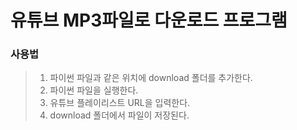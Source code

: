 # 유튜브 MP3파일로 다운로드 프로그램


### 사용법
> 1. 파이썬 파일과 같은 위치에 download 폴더를 추가한다.
> 2. 파이썬 파일을 실행한다.
> 3. 유튜브 플레이리스트 URL을 입력한다.
> 4. download 폴더에서 파일이 저장된다.